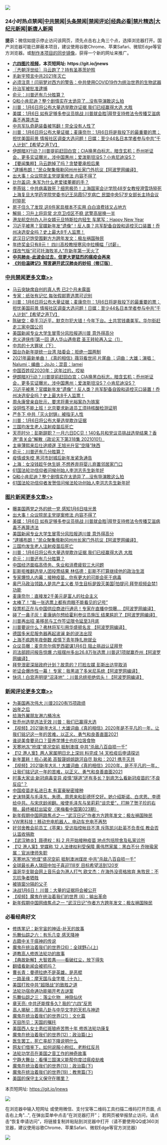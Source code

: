 ![](https://raw.githubusercontent.com/fqnews/bnews/master/64photo/fqnews-qr.jpg)

<div id="tt">
<h3>24小时热点禁闻|<a href="#%E4%B8%AD%E5%85%B1%E7%A6%81%E9%97%BB%E6%9B%B4%E5%A4%9A%E6%96%87%E7%AB%A0">中共禁闻</a>|<a href="#%E5%9B%BE%E7%89%87%E6%96%B0%E9%97%BB%E6%9B%B4%E5%A4%9A%E6%96%87%E7%AB%A0">头条禁闻</a>|<a href="#%E6%96%B0%E9%97%BB%E8%AF%84%E8%AE%BA%E6%9B%B4%E5%A4%9A%E6%96%87%E7%AB%A0">禁闻评论|<a href="#%E5%BF%85%E7%9C%8B%E7%BB%8F%E5%85%B8%E5%A5%BD%E6%96%87">经典必看|<a href="/video.md#%E7%A6%81%E7%89%87%E7%B2%BE%E9%80%89">禁片精选</a>|<a href="https://github.com/fqnews/djy/blob/master/gb/nf1351518.md#1">大纪元新闻</a>|<a href="https://github.com/fqnews/ntdtv/blob/master/gb/prog204.md#1">新唐人新闻</a></h3>
<div><b>提示：</b>微信如提示停止访问该网页，须先点击右上角三个点，选择浏览器打开。国产浏览器可能已屏蔽本项目，建议使用谷歌Chrome、苹果Safari、微软Edge等官方浏览器。或<a href="https://github.com/fqnews/bnews/blob/master/%E5%88%B6%E4%BD%9Cgit%E7%A6%81%E9%97%BB%E9%95%9C%E5%83%8F.md">制作本项目的同步镜像</a>，获得一个新的网址来推广。</div>
<ul>
<li><b><a href="http://d1.bdrive.tk/64.mp4" target="_blank">六四图片视频</a>，本页短网址: https://git.io/jnews</b></li>
<li><a href="/ssgc/20210102/1459406.md">〖兲朝浮世绘〗马云跑了？持有圣基茨护照</a></li>
<li><a href="/comments/20210102/1459455.md">毛新宇预言中共2021年灭亡</a></li>
<li><a href="/comments/20210102/1459401.md">必须注意！闫丽梦对西方的警告：中共使用COVID19作为统治世界的生物武器</a></li>
<li><a href="/renquan/20210102/1459554.md">孙治军被批准逮捕</a></li>
<li><a href="/topimagenews/20210102/1459542.md">俞元：川普还有几分胜算？</a></li>
<li><a href="/comments/20210102/1459313.md">Q和小肯尼迪？整个剧情实在太诡异了…没有导演敢这么拍</a></li>
<li><a href="/topimagenews/20210102/1459563.md">川普：1月6日将公布大量选举欺诈证据 我们已经赢得大选 大胜</a></li>
<li><a href="/topimagenews/20210102/1459775.md">美媒：1月6日 如有足够多参议员挑战 川普就会胜|拜登支持修法令传播艾滋病毒不再算违法</a></li>
<li><a href="/cnnews/20210102/1459582.md">中共军队奇葩装备被骂翻！完全没有人性了</a></li>
<li><a href="/cbnews/20210102/1459815.md">川普：1月6日将公布大量证据；麦康奈尔：1月6日将是我投下的最重要的票；担忧美国前景 情报社区调查大选问题！日媒：至少44名日本学者参与中共“千人计划”【希望之声TV】</a></li>
<li><a href="/cbnews/20210102/1459657.md">伊朗暗X行动？川普提前赶回白宫；CIA换黑白标志，暗含玄机；乔州听证会，更多实证曝光，涉中国惠州；爱泼斯坦没S？小肯尼迪没S？</a></li>
<li><a href="/comments/20210102/1459688.md">【要闻集粹】马云跑掉了吗？贪婪要承担后果</a></li>
<li><a href="/topimagenews/20210102/1459641.md">“逮捕布朗！”民众聚集俄勒冈州州长家门外抗议【阿波罗网编译】</a></li>
<li><a href="/topimagenews/20210102/1459836.md">出大事！众议院民主党提案修法 内容不得了</a></li>
<li><a href="/comments/20210102/1459547.md">比尔盖词: 朱军为什么老爱揉董卿的手？</a></li>
<li><a href="/comments/20210102/1459407.md">李燕铭：中共病毒致死？细思极恐！上海国家会计学院48岁女教授滑雪场猝死 上海复旦大学药学院党委书记王凤霞57岁病亡 民盟中央57岁女部长主持会议时猝死</a></li>
<li><a href="/lifebaike/20210102/1459699.md">房子住久了发现 这6件家具根本不实用 白白浪费钱又占地方</a></li>
<li><a href="/comments/20210102/1459744.md">解局：习升上将异常 北京卫戍区不稳 武警高层换一半</a></li>
<li><a href="/cnnews/hknews/20210102/1459495.md">港龙航空创办人孙女婿元旦特斯拉内轻生 车尾写：Happy New Year</a></li>
<li><a href="/cbnews/20210102/1459649.md">习近平被黑？官媒新年发“遗像”！反人类？共军配备自毁和遥控灭口装置！乔州决选安全吗？史上最大8千人监票！</a></li>
<li><a href="/baitai/20210102/1459799.md">武汉日记饱受围剿方方跨年发文：极左祸国殃民</a></li>
<li><a href="/cnnews/20210102/1459511.md">年终奖金只有8元！ 四川高校教授寒风中拉横幅「讨薪」</a></li>
<li><a href="/cbnews/20210102/1459357.md">煤改气版“可可托海牧羊人”在新年第一天火了</a></li>
<li><b><a href="/comments/20200211/1275071.md" target="_blank">中共肺炎-此波会过去，但更大更猛烈的瘟疫会再来</a></b></li>
<li><b><a href="/comments/20200207/1272816.md" target="_blank">《刘伯温碑记》预言避开武汉肺炎的妙招（修订版）</a></b></li>
</ul>
</div>

<div class="catlist">
<h3><a href="/cbnews/" target="_blank">中共禁闻</a><span><a href="/cbnews/" target="_blank" rel="nofollow">更多文章>></a></span></h3>
<ul>
<li><a href="/cbnews/20210103/1459892.md" target="_blank">马云突缺席自创的真人秀 已2个月未露面</a></li>
<li><a href="/cbnews/20210103/1459880.md" target="_blank">专家：纸张有记忆 每张假邮寄选票可识别</a></li>
<li><a href="/cbnews/20210102/1459815.md" target="_blank">川普：1月6日将公布大量证据；麦康奈尔：1月6日将是我投下的最重要的票；担忧美国前景 情报社区调查大选问题！日媒：至少44名日本学者参与中共“千人计划”【希望之声TV】</a></li>
<li><a href="/cbnews/20210102/1459802.md" target="_blank">陈破空：牵手习近平，默克尔犯大错！今年下台。土共赏钱袭美军。华尔街赶走三家中国公司</a></li>
<li><a href="/comments/20210102/1459745.md" target="_blank">美国新闻专业大学生冒零分风险报道川普 意外得高分</a></li>
<li><a href="/comments/20210102/1459707.md" target="_blank">忠义道侠传|第一回 道人华山遇帝君 圣王转轮再入尘（1）</a></li>
<li><a href="/cbnews/20210102/1459704.md" target="_blank">中共的十大罪状（下）</a></li>
<li><a href="/cbnews/20210102/1459729.md" target="_blank">国台办新年提统一台湾 陆委会：拒绝一国两制</a></li>
<li><a href="/cbnews/20210102/1459694.md" target="_blank">2021年最新单曲！《真的相信》薇羽看世间 片尾曲 ；词曲：大雄；演唱：Nalumi；编曲：JoJo；混音：lamei</a></li>
<li><a href="/cbnews/20210102/1459685.md" target="_blank">中国百姓叹2020年：这年过的，哎呦</a></li>
<li><a href="/cbnews/20210102/1459657.md" target="_blank">伊朗暗X行动？川普提前赶回白宫；CIA换黑白标志，暗含玄机；乔州听证会，更多实证曝光，涉中国惠州；爱泼斯坦没S？小肯尼迪没S？</a></li>
<li><a href="/cbnews/20210102/1459649.md" target="_blank">习近平被黑？官媒新年发“遗像”！反人类？共军配备自毁和遥控灭口装置！乔州决选安全吗？史上最大8千人监票！</a></li>
<li><a href="/cbnews/20210102/1459643.md" target="_blank">周永康曾亲自批示，要求将黄光裕案办为铁案</a></li>
<li><a href="/cbnews/20210102/1459642.md" target="_blank">没阴性不能上班！北京要求新进员工须持核酸检测证明</a></li>
<li><a href="/cbnews/20210102/1459604.md" target="_blank">严冬下 中共「灭火封锅」被指无人性</a></li>
<li><a href="/cbnews/20210102/1459599.md" target="_blank">川普：1月6日将公布大量选举欺诈证据</a></li>
<li><a href="/comments/20210102/1459575.md" target="_blank">三国均发生老人注射疫苗后死亡</a></li>
<li><a href="/cbnews/20210102/1459562.md" target="_blank">天亮时分：彭斯辞职？一月六日DC见！140名共和党议员挑战选举结果？香港“青关会”解散（政论天下第318集 20210101）</a></li>
<li><a href="/cbnews/20210102/1459544.md" target="_blank">主审薄熙来后仕途顺遂 王旭光升官“空降”陕西</a></li>
<li><a href="/topimagenews/20210102/1459542.md" target="_blank">俞元：川普还有几分胜算？</a></li>
<li><a href="/cbnews/20210102/1459525.md" target="_blank">疫情或失控 黑河市封城后新年发紧急通告</a></li>
<li><a href="/cbnews/20210102/1459509.md" target="_blank">上海：女没钱趁午休生娃 不想养弃将婴儿弃置邻居家门口</a></li>
<li><a href="/cbnews/20210102/1459503.md" target="_blank">61国法轮功信仰者问候创始人李洪志先生新年好</a></li>
<li><a href="/comments/20210102/1459313.md" target="_blank">Q和小肯尼迪？整个剧情实在太诡异了…没有导演敢这么拍</a></li>
<li><a href="/cbnews/20210102/1459478.md" target="_blank">61国法轮功信仰者发贺信问候法轮功创始人李洪志先生新年好</a></li>

</ul>
</div>
<div class="catlist">
<h3><a href="/topimagenews/" target="_blank">图片新闻</a><span><a href="/topimagenews/" target="_blank" rel="nofollow">更多文章>></a></span></h3>
<ul>
<li><a href="/topimagenews/20210103/1459895.md" target="_blank">曝美国两党之外的统一党 感知1月6日啥光景</a></li>
<li><a href="/topimagenews/20210102/1459836.md" target="_blank">出大事！众议院民主党提案修法 内容不得了</a></li>
<li><a href="/topimagenews/20210102/1459775.md" target="_blank">美媒：1月6日 如有足够多参议员挑战 川普就会胜|拜登支持修法令传播艾滋病毒不再算违法</a></li>
<li><a href="/comments/20210102/1459745.md" target="_blank">美国新闻专业大学生冒零分风险报道川普 意外得高分</a></li>
<li><a href="/topimagenews/20210102/1459641.md" target="_blank">“逮捕布朗！”民众聚集俄勒冈州州长家门外抗议【阿波罗网编译】</a></li>
<li><a href="/comments/20210102/1459575.md" target="_blank">三国均发生老人注射疫苗后死亡</a></li>
<li><a href="/topimagenews/20210102/1459563.md" target="_blank">川普：1月6日将公布大量选举欺诈证据 我们已经赢得大选 大胜</a></li>
<li><a href="/topimagenews/20210102/1459542.md" target="_blank">俞元：川普还有几分胜算？</a></li>
<li><a href="/topimagenews/20210102/1459467.md" target="_blank">中国经济面临高债务、失业和消费疲软三大问题</a></li>
<li><a href="/topimagenews/20210102/1459331.md" target="_blank">彭斯拒推翻选举人团投票结果 林伍德：彭斯不打算继续他的政治生涯</a></li>
<li><a href="/comments/20210101/1459057.md" target="_blank">专家爆惊人内幕：接种疫苗，你有更大的可能会死于病毒</a></li>
<li><a href="/topimagenews/20210101/1459258.md" target="_blank">奥巴马政治领路人是共产主义者 毕生目标是毁灭美国|怕提问 拜登视频会禁1功能</a></li>
<li><a href="/topimagenews/20210101/1459119.md" target="_blank">麦康奈尔：直接发2千美元是富人的社会主义</a></li>
<li><a href="/topimagenews/20210101/1459089.md" target="_blank">太棒了！“每一张选票上都有肉眼不能看见的记号”</a></li>
<li><a href="/topimagenews/20210101/1459088.md" target="_blank">投票机正在与中国供应商进行通讯！专家在直播中惊曝…【阿波罗网编译】</a></li>
<li><a href="/topimagenews/20210101/1459077.md" target="_blank">碰了一鼻子灰！麦康纳尔想给霍利参议员施压 结果尴尬了【阿波罗网编译】</a></li>
<li><a href="/topimagenews/20210101/1459018.md" target="_blank">川普再出招 美移民与工作签证限令延至3月底</a></li>
<li><a href="/topimagenews/20210101/1458982.md" target="_blank">川普要说什么？弗林将军引用华盛顿名言 【阿波罗网编译】</a></li>
<li><a href="/topimagenews/20210101/1458930.md" target="_blank">德国多米尼服务器再起波澜 新的说法出现</a></li>
<li><a href="/topimagenews/20210101/1458808.md" target="_blank">上海不疯跨年夜倒数 疫情下青年挣扎拚就业</a></li>
<li><a href="/topimagenews/20210101/1458750.md" target="_blank">众议员曝：麦克奈尔佩罗西密谋1月6日 阻止挑战认证拜登</a></li>
<li><a href="/topimagenews/20210101/1458715.md" target="_blank">司法部顾问报告惊爆 六摇摆州多出26.8万张选票 川普这1项就赢乔州【阿波罗网编译】</a></li>
<li><a href="/topimagenews/20201231/1458656.md" target="_blank">拜登泄密深层政府计划？故意的？打脸左媒 彭斯出访早取消</a></li>
<li><a href="/topimagenews/20201231/1458429.md" target="_blank">听证会爆炸性一幕！ 专家：我黑进了多米尼系统【阿波罗网编译】</a></li>
<li><a href="/topimagenews/20201231/1458267.md" target="_blank">快讯！白宫声明提“沼泽地” ：川普总统拒绝低头！【阿波罗网编译】</a></li>

</ul>
</div>
<div class="catlist">
<h3><a href="/comments/" target="_blank">新闻评论</a><span><a href="/comments/" target="_blank" rel="nofollow">更多文章>></a></span></h3>
<ul>
<li><a href="/comments/20210103/1459906.md" target="_blank">为美国再次伟大 川普2020有15项政绩</a></li>
<li><a href="/comments/20210103/1459905.md" target="_blank">凶年之后</a></li>
<li><a href="/comments/20210103/1459904.md" target="_blank">给海外翼朋友淋六桶冷水</a></li>
<li><a href="/comments/20210103/1459891.md" target="_blank">批乔州选举违法无效 川普：我们已赢得大选</a></li>
<li><a href="/comments/20210103/1459888.md" target="_blank">【视频】2021新年大礼！大雄词曲《真的相信》2020年是不平凡的一年，让我们铭记这一年的苦难，以正义、勇气和良善直面2021</a></li>
<li><a href="/comments/20210103/1459877.md" target="_blank">谁说美食要忌口？营养学博士也吃垃圾食物</a></li>
<li><a href="/comments/20210103/1459868.md" target="_blank">天寒地冻“抢煤”盛况空前 抵制澳煤 中共“杀敌八百自损一千”</a></li>
<li><a href="/comments/20210103/1459867.md" target="_blank">【12 港人案】两人家属明日北上深圳 料完成 14 天检疫后申请探访</a></li>
<li><a href="/comments/20210103/1459866.md" target="_blank">新年噩耗！担心弟弟 高智晟姐姐跳河自尽 耿和：2021 携手灭共</a></li>
<li><a href="/comments/20210103/1459865.md" target="_blank">【视频】2021新年大礼！大雄词曲《真的相信》2020年，是不平凡的一年，让我们铭记这一年的苦难，以正义、勇气和良善直面2021</a></li>
<li><a href="/comments/20210102/1459857.md" target="_blank">时事大家谈:新冠病毒变异 疫情“隧道”还有多长？到底怎么看新冠疫苗的“不良反应”？</a></li>
<li><a href="/comments/20210102/1459847.md" target="_blank">中国疫苗走私进日本 有富豪秘密接种</a></li>
<li><a href="/comments/20210102/1459846.md" target="_blank">史沫特莱与毛泽东、朱德、周恩来和彭德怀交好。她介绍斯诺、白求恩、李德给中共。与宋庆龄闹翻。唆使毛泽东与吴莉莉“谈恋爱”，打肿了贺子珍的右眼，最终被赶出延安（笑梅看中国第023期）</a></li>
<li><a href="/comments/20210102/1459839.md" target="_blank">新年假期中国网路焦点之一 “武汉日记”作者方方跨年发文：极左祸国殃民</a></li>
<li><a href="/comments/20210102/1459827.md" target="_blank">VW黑科技！移动充电机器人，电动车充电不再愁</a></li>
<li><a href="/comments/20210102/1459824.md" target="_blank">好邻舍教会前员工《苹果》受访指控帐目不清 斥陈凯兴赴英不负责任 教会否认滥收捐款</a></li>
<li><a href="/comments/20210102/1459823.md" target="_blank">【武汉肺炎】聂德权：料 2 月开始接种疫苗 地点包括院舍及私家诊所</a></li>
<li><a href="/comments/20210102/1459822.md" target="_blank">【12 港人案】党媒称 12 人法律权利受保障 黄伟然家属︰黑白不分 乔映瑜家属：官派律师失职</a></li>
<li><a href="/comments/20210102/1459821.md" target="_blank">天寒地冻“抢煤”盛况空前 抵制澳洲煤炭 中共“杀敌八百自损一千”</a></li>
<li><a href="/comments/20210102/1459810.md" target="_blank">全球最长寿人瑞田中加子喜迎118岁 目标希望活到120岁</a></li>
<li><a href="/comments/20210102/1459784.md" target="_blank">温哥华支联会网上音乐会为港人打气 欧文杰：在海外没资格放弃 朱牧民：不忘抗争者牺牲</a></li>
<li><a href="/comments/20210102/1459783.md" target="_blank">被铁窗分隔的父子</a></li>
<li><a href="/comments/20210102/1459782.md" target="_blank">决战1月6日！ 川普：大量的证据将会被公开</a></li>
<li><a href="/comments/20210102/1459781.md" target="_blank">【视频】魔鬼在统治着我们的世界 (6)：输出革命</a></li>
<li><a href="/comments/20210102/1459780.md" target="_blank">新年假期中国网络焦点之一 “武汉日记”作者方方跨年发文：极左祸国殃民</a></li>

</ul>
</div>

<div class="catlist">
<h3>必看经典好文</h3>
<ul>
<li><a href="/comments/20190418/1115565.md" target="_blank">修炼笔记：新宇宙的神话-补天的故事</a></li>
<li><a href="/tculture/20190101/792146.md" target="_blank">乐舞仙踪之六：有乐几变 感天降神</a></li>
<li><a href="/ccpdope/20200531/1337409.md" target="_blank">古籍中关于瘟神的传说</a></li>
<li><a href="/comments/20181210/1044798.md" target="_blank">魔鬼在统治着我们的世界(26)：全球野心(上)</a></li>
<li><a href="/comments/20200805/1375080.md" target="_blank">道教高人修炼法轮功的故事</a></li>
<li><a href="/comments/20201217/1449706.md" target="_blank">【典故新解】大智若愚——看破红尘，放下得失</a></li>
<li><a href="/fanqiang/20200616/1345793.md" target="_blank">翻墙看新闻会被抓吗？</a></li>
<li><a href="/comments/20180726/727420.md" target="_blank">曹长青：曼德拉绝不是英雄，是恶棍</a></li>
<li><a href="/topimagenews/20180327/919935.md" target="_blank">一路圣缘：摩天国与金字塔（十九）</a></li>
<li><a href="/comments/20200731/1372471.md" target="_blank">美国打败中共“超限战”的致胜之道</a></li>
<li><a href="/tculture/20121025/73079.md" target="_blank">法轮功宿命通功能揭开考古谜案</a></li>
<li><a href="/tculture/20190101/1056889.md" target="_blank">乐舞仙踪之三：落尘化物　神隐仙伏</a></li>
<li><a href="/comments/20200607/1341003.md" target="_blank">章天亮: 中共还能撑多久? 我的“六四”反思</a></li>
<li><a href="/aomi/history/20170924/831575.md" target="_blank">高人揭秘：周易八卦与中华文字的天机与神迹</a></li>
<li><a href="/comments/20180802/980476.md" target="_blank">魔鬼在统治着我们的世界(21)：文化篇</a></li>
<li><a href="/tculture/20180919/1000196.md" target="_blank">天目所见：天国的嘱托</a></li>
<li><a href="/comments/20190126/1070164.md" target="_blank">美国西人女士患红斑狼疮苦熬十年 修炼法轮功康复</a></li>
<li><a href="/topimagenews/20180601/951286.md" target="_blank">魔鬼在统治着我们的世界(12)：政治篇(上)</a></li>
<li><a href="/sohnews/20150904/445868.md" target="_blank">医生罢工，死亡率却下降说明什么</a></li>
<li><a href="/comments/20200712/1359630.md" target="_blank">网友们借鉴下，如何说服小粉红、老粉红反共</a></li>
<li><a href="/comments/20200511/1326751.md" target="_blank">法轮功学员在美国之音工作的神奇故事</a></li>
<li><a href="/comments/20200527/1273654.md" target="_blank">宁静大舞台：看懂三国演义能帮你度过瘟疫劫难</a></li>
<li><a href="/topimagenews/20180602/951960.md" target="_blank">魔鬼在统治着我们的世界(13)：政治篇(下)</a></li>
<li><a href="/comments/20180716/972458.md" target="_blank">魔鬼在统治着我们的世界(19)：教育篇(下)</a></li>
<li><a href="/lifebaike/20200520/1331379.md" target="_blank">美国的保守主义保守在哪里？</a></li>

</ul>
</div>

本页短网址: https://git.io/jnews

![](https://raw.githubusercontent.com/fqnews/bnews/master/64photo/fqnews-qr.jpg)

在浏览器中输入短网址 或使用微信、支付宝等二维码工具扫描二维码打开页面, 点击右上角"...", 在弹出菜单中点击“在浏览器打开”； 若网页被举报禁止访问，请点击“恢复申请访问”，将链接复制并粘贴到浏览器中打开（请不要使用QQ或360浏览器，建议使用谷歌Chrome、苹果Safari、微软Edge等官方浏览器）

![](https://raw.githubusercontent.com/fqnews/bnews/master/64photo/wx.jpg)
